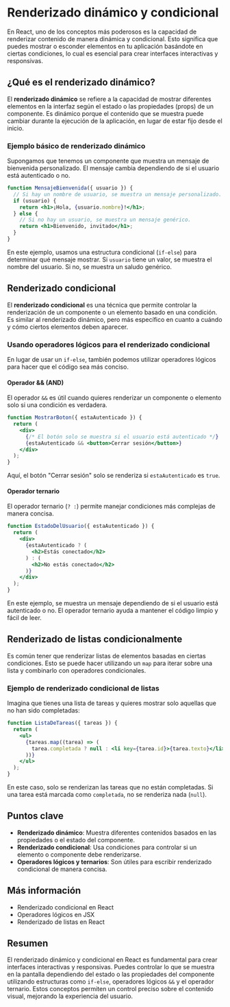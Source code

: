 # Renderizado dinámico y condicional

En React, uno de los conceptos más poderosos es la capacidad de renderizar contenido de manera dinámica y condicional. Esto significa que puedes mostrar o esconder elementos en tu aplicación basándote en ciertas condiciones, lo cual es esencial para crear interfaces interactivas y responsivas.

## ¿Qué es el renderizado dinámico?

El **renderizado dinámico** se refiere a la capacidad de mostrar diferentes elementos en la interfaz según el estado o las propiedades (props) de un componente. Es dinámico porque el contenido que se muestra puede cambiar durante la ejecución de la aplicación, en lugar de estar fijo desde el inicio.

### Ejemplo básico de renderizado dinámico

Supongamos que tenemos un componente que muestra un mensaje de bienvenida personalizado. El mensaje cambia dependiendo de si el usuario está autenticado o no.

```jsx
function MensajeBienvenida({ usuario }) {
  // Si hay un nombre de usuario, se muestra un mensaje personalizado.
  if (usuario) {
    return <h1>¡Hola, {usuario.nombre}!</h1>;
  } else {
    // Si no hay un usuario, se muestra un mensaje genérico.
    return <h1>Bienvenido, invitado</h1>;
  }
}
```

En este ejemplo, usamos una estructura condicional (`if-else`) para determinar qué mensaje mostrar. Si `usuario` tiene un valor, se muestra el nombre del usuario. Si no, se muestra un saludo genérico.

## Renderizado condicional

El **renderizado condicional** es una técnica que permite controlar la renderización de un componente o un elemento basado en una condición. Es similar al renderizado dinámico, pero más específico en cuanto a cuándo y cómo ciertos elementos deben aparecer.

### Usando operadores lógicos para el renderizado condicional

En lugar de usar un `if-else`, también podemos utilizar operadores lógicos para hacer que el código sea más conciso.

#### Operador && (AND)

El operador `&&` es útil cuando quieres renderizar un componente o elemento solo si una condición es verdadera.

```jsx
function MostrarBoton({ estaAutenticado }) {
  return (
    <div>
      {/* El botón solo se muestra si el usuario está autenticado */}
      {estaAutenticado && <button>Cerrar sesión</button>}
    </div>
  );
}
```

Aquí, el botón "Cerrar sesión" solo se renderiza si `estaAutenticado` es `true`.

#### Operador ternario

El operador ternario (`? :`) permite manejar condiciones más complejas de manera concisa.

```jsx
function EstadoDelUsuario({ estaAutenticado }) {
  return (
    <div>
      {estaAutenticado ? (
        <h2>Estás conectado</h2>
      ) : (
        <h2>No estás conectado</h2>
      )}
    </div>
  );
}
```

En este ejemplo, se muestra un mensaje dependiendo de si el usuario está autenticado o no. El operador ternario ayuda a mantener el código limpio y fácil de leer.

## Renderizado de listas condicionalmente

Es común tener que renderizar listas de elementos basadas en ciertas condiciones. Esto se puede hacer utilizando un `map` para iterar sobre una lista y combinarlo con operadores condicionales.

### Ejemplo de renderizado condicional de listas

Imagina que tienes una lista de tareas y quieres mostrar solo aquellas que no han sido completadas:

```jsx
function ListaDeTareas({ tareas }) {
  return (
    <ul>
      {tareas.map((tarea) => (
        tarea.completada ? null : <li key={tarea.id}>{tarea.texto}</li>
      ))}
    </ul>
  );
}
```

En este caso, solo se renderizan las tareas que no están completadas. Si una tarea está marcada como `completada`, no se renderiza nada (`null`).

## Puntos clave

- **Renderizado dinámico**: Muestra diferentes contenidos basados en las propiedades o el estado del componente.
- **Renderizado condicional**: Usa condiciones para controlar si un elemento o componente debe renderizarse.
- **Operadores lógicos y ternarios**: Son útiles para escribir renderizado condicional de manera concisa.

## Más información

- Renderizado condicional en React
- Operadores lógicos en JSX
- Renderizado de listas en React

## Resumen

El renderizado dinámico y condicional en React es fundamental para crear interfaces interactivas y responsivas. Puedes controlar lo que se muestra en la pantalla dependiendo del estado o las propiedades del componente utilizando estructuras como `if-else`, operadores lógicos `&&` y el operador ternario. Estos conceptos permiten un control preciso sobre el contenido visual, mejorando la experiencia del usuario.